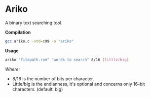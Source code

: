 Ariko
=====

A binary text searching tool.

__Compilation__ 
```bash
gcc ariko.c -std=c99 -o "ariko"
```

__Usage__
```bash
ariko "filepath.rom" "words to search" 8/16 [little/big]
```

*Where:*
* 8/16 is the number of bits per character. 
* Little/big is the endianness, it's optional and concerns only 16-bit characters. (default: big)
